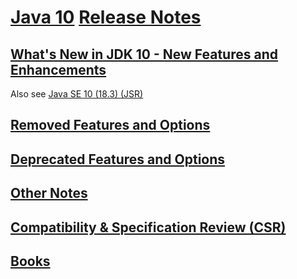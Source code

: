 # [Java 10](https://docs.oracle.com/javase/10/) [Release Notes](https://www.oracle.com/technetwork/java/javase/10-relnote-issues-4108729.html)

## [What's New in JDK 10 - New Features and Enhancements](https://www.oracle.com/technetwork/java/javase/10-relnote-issues-4108729.html#NewFeature)

Also see [Java SE 10 (18.3) (JSR)](https://cr.openjdk.java.net/~iris/se/10/latestSpec/)

## [Removed Features and Options](https://www.oracle.com/technetwork/java/javase/10-relnote-issues-4108729.html#Removed)

## [Deprecated Features and Options](https://www.oracle.com/technetwork/java/javase/10-relnote-issues-4108729.html#Deprecated)

## [Other Notes](https://www.oracle.com/technetwork/java/javase/10-relnote-issues-4108729.html#Remaining)

## [Compatibility & Specification Review (CSR)](https://wiki.openjdk.java.net/display/csr/Main)

## [Books](https://docs.oracle.com/javase/10/javase-docs.htm)
